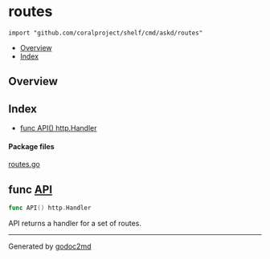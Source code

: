 

# routes
`import "github.com/coralproject/shelf/cmd/askd/routes"`

* [Overview](#pkg-overview)
* [Index](#pkg-index)

## <a name="pkg-overview">Overview</a>



## <a name="pkg-index">Index</a>
* [func API() http.Handler](#API)


#### <a name="pkg-files">Package files</a>
[routes.go](/src/github.com/coralproject/shelf/cmd/askd/routes/routes.go) 





## <a name="API">func</a> [API](/src/target/routes.go?s=1723:1746#L49)
``` go
func API() http.Handler
```
API returns a handler for a set of routes.








- - -
Generated by [godoc2md](http://godoc.org/github.com/davecheney/godoc2md)
